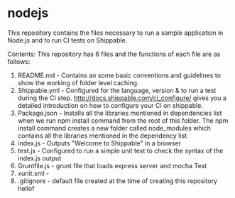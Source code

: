 # nodejs
This repository contains the files necessary to run a sample application in Node.js and to run CI tests on Shippable.


Contents:
This repository has 6 files and the functions of each file are as follows:

1. README.md - Contains an some basic conventions and guidelines to show the working of folder level caching.
2. Shippable.yml - Configured for the language, version & to run a test during the CI step. http://docs.shippable.com/ci_configure/ gives you a detailed introduction on how to configure your CI on shippable.
3. Package.json - Installs all the libraries mentioned in dependencies list when we run npm install command from the root of this folder. The npm install command creates a new folder called node_modules which contains all the libraries mentioned in the dependency list.
4. index.js - Outputs "Welcome to Shippable" in a browser
5. test.js - Configured to run a simple unit test to check the syntax of the index.js output
6. Gruntfile.js - grunt file that loads express server and mocha Test
7. xunit.xml - 
8. .gitignore - default file created at the time of creating this repository
hellof
